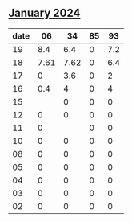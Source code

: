 ## [January 2024](2024-01.csv)

| date | 06 | 34 | 85 | 93 |
| --- | --- | --- | --- | --- |
| 19 | 8.4 | 6.4 | 0 | 7.2 |
| 18 | 7.61 | 7.62 | 0 | 6.4 |
| 17 | 0 | 3.6 | 0 | 2 |
| 16 | 0.4 | 4 | 0 | 4 |
| 15 |  | 0 | 0 | 0 |
| 12 | 0 | 0 | 0 | 0 |
| 11 | 0 |  | 0 | 0 |
| 10 | 0 | 0 | 0 | 0 |
| 08 | 0 | 0 | 0 | 0 |
| 05 | 0 | 0 | 0 | 0 |
| 04 | 0 | 0 | 0 | 0 |
| 03 | 0 | 0 | 0 | 0 |
| 02 | 0 | 0 | 0 | 0 |
